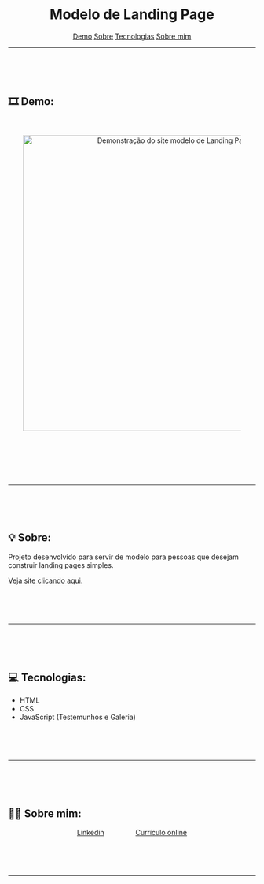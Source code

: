 <h1 align="center">Modelo de Landing Page</h1>

<p align="center">
    <a href="#demo">Demo</a>
    <a href="#sobre">Sobre</a>
    <a href="#tecnologias">Tecnologias</a>
    <a href="#sobremim">Sobre mim</a>
</p>

---

<br> <br> <br>

## 🎞 Demo: <a id="demo"></a>
<div align="center" style="padding:30px">
    <img alt="Demonstração do site modelo de Landing Page" src="page.gif" style="width:600px">
</div>

<br> <br> <br>

---

<br> <br> <br>

## 💡 Sobre: <a id="sobre"></a>
Projeto desenvolvido para servir de modelo para pessoas que desejam construir landing pages simples.
<p><a href="https://agitated-albattani-ed530e.netlify.app/">Veja site clicando aqui.</a></p>

<br> <br> <br>

---

<br> <br> <br>

## 💻 Tecnologias: <a id="tecnologias"></a>
<ul>
    <li>HTML</li>
    <li>CSS</li>
    <li>JavaScript (Testemunhos e Galeria)</li>
</ul>

<br> <br> <br>

---

<br> <br> <br>

## 👩‍💻 Sobre mim: <a id="sobremim"></a>
<div align="center">
    <p>
        <a style="padding:30px" href="https://www.linkedin.com/in/ticianne-dias-a7a66b134/">Linkedin</a>
        <a style="padding:30px" href="https://ticiannedias.github.io/">Currículo online</a>
    </p>
</div>

<br> <br> <br>

---